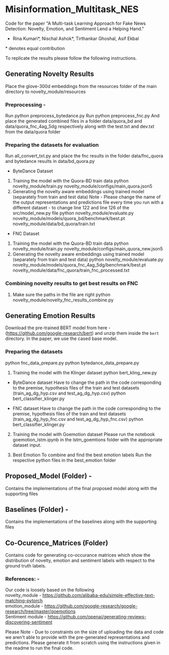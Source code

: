 # Misinformation_Multitask_NES
Code for the paper "A Multi-task Learning Approach for Fake News Detection: Novelty, Emotion, and Sentiment Lend a Helping Hand."

 - Rina Kumari*, Nischal Ashok\*, Tirthankar Ghoshal, Asif Ekbal

 \* denotes equal contribution


To replicate the results please follow the following instructions.

## Generating Novelty Results

Place the glove-300d embeddings from the resources folder of the main directory to novelty_module/resources

### Preprocessing -
Run python preprocess_bytedance.py
Run python preprocess_fnc.py
And place the generated combined files in a folder data/quora_bd and data/quora_fnc_4ag_5dg respectively along with the test.txt and dev.txt from the data/quora folder

### Preparing the datasets for evaluation
Run all_convert_txt.py and place the fnc results in the folder data/fnc_quora
and bytedance results in data/bd_quora.py

- ByteDance Dataset
1) Training the model with the Quora-BD train data
python novelty_module/train.py novelty_module/configs/main_quora.json5
2) Generating the novelty aware embeddings using trained model (separately from train and test data)
Note - Please change the name of the output representations and predictions file every time you run with a different dataset - to change line 122 and line 126 of the src/model_new.py file
python novelty_module/evaluate.py novelty_module/models/quora_bd/benchmark/best.pt novelty_module/data/bd_quora/train.txt

- FNC Dataset
1) Training the model with the Quora-BD train data
python novelty_module/train.py novelty_module/configs/main_quora_new.json5
2) Generating the novelty aware embeddings using trained model (separately from train and test data)
python novelty_module/evaluate.py novelty_module/models/quora_fnc_4ag_5dg/benchmark/best.pt novelty_module/data/fnc_quora/train_fnc_processed.txt

### Combining novelty results to get best results on FNC
1) Make sure the paths in the file are right
python novelty_module/novelty_fnc_results_combine.py

## Generating Emotion Results
Download the pre-trained BERT model from
here - (https://github.com/google-research/bert) and unzip them inside the
`bert` directory. In the paper, we use the cased base model.

### Preparing the datasets
python fnc_data_prepare.py
python bytedance_data_prepare.py

1) Training the model with the Klinger dataset
python bert_kling_new.py

- ByteDance dataset
Have to change the path in the code corresponding to the premise, hypothesis files of the train and test datasets (train_ag_dg_hyp.csv and test_ag_dg_hyp.csv)
python bert_classifier_klinger.py

- FNC dataset
Have to change the path in the code corresponding to the premise, hypothesis files of the train and test datasets (train_ag_dg_hyp_fnc.csv and test_ag_dg_hyp_fnc.csv)
python bert_classifier_klinger.py

2) Training the model with Goemotion dataset
Please run the notebook goemotion_lstm.ipynb in the lstm_goemtions folder with the appropriate dataset input.

3) Best Emotion
To combine and find the best emotion labels
Run the respective python files in the best_emotion folder


## Proposed_Model (Folder) -
Contains the implementations of the final proposed model along with the supporting files

## Baselines (Folder) -
Contains the implementations of the baselines along with the supporting files

## Co-Ocurence_Matrices (Folder)
Contains code for generating co-occurance matrices which show the distribution of novelty, emotion and sentiment labels with respect to the ground truth labels.

### References: -

Our code is loosely based on the following   
novelty_module - https://github.com/alibaba-edu/simple-effective-text-matching-pytorch    
emotion_module - https://github.com/google-research/google-research/tree/master/goemotions    
Sentiment module - https://github.com/openai/generating-reviews-discovering-sentiment    

Please Note - Due to constraints on the size of uploading the data and code we aren't able to provide with the pre-generated representations and predictions. Please generate it from scratch using the instructions given in the readme to run the final code.
